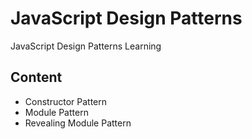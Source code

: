 # JavaScript Design Patterns

JavaScript Design Patterns Learning

## Content

- Constructor Pattern
- Module Pattern
- Revealing Module Pattern
